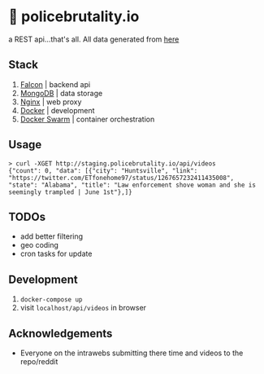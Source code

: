 # :rotating_light: policebrutality.io

a REST api...that's all. All data generated from [here](https://github.com/2020PB/police-brutality)

## Stack
1. [Falcon](https://falcon.readthedocs.io/en/stable/) | backend api
2. [MongoDB](https://www.mongodb.com/) | data storage
3. [Nginx](https://www.nginx.com/) | web proxy
4. [Docker](https://www.docker.com/) | development
5. [Docker Swarm](https://docs.docker.com/engine/swarm/) | container orchestration

## Usage
```
> curl -XGET http://staging.policebrutality.io/api/videos
{"count": 0, "data": [{"city": "Huntsville", "link": "https://twitter.com/ETfonehome97/status/1267657232411435008", "state": "Alabama", "title": "Law enforcement shove woman and she is seemingly trampled | June 1st"},]}
```

## TODOs
- add better filtering
- geo coding
- cron tasks for update

## Development
1. `docker-compose up`
2. visit `localhost/api/videos` in browser

## Acknowledgements
- Everyone on the intrawebs submitting there time and videos to the repo/reddit
